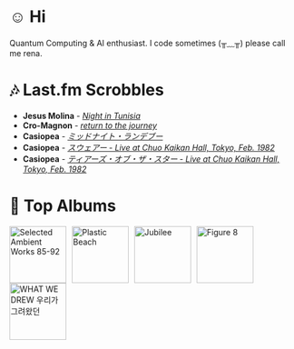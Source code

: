# ☺︎ Hi



Quantum Computing & AI enthusiast. I code sometimes (╥﹏╥)
please call me rena. 

# 🎶 Last.fm Scrobbles

- **Jesus Molina** - *[Night in Tunisia](https://www.last.fm/music/Jesus+Molina/_/Night+in+Tunisia)*
- **Cro-Magnon** - *[return to the journey](https://www.last.fm/music/Cro-Magnon/_/return+to+the+journey)*
- **Casiopea** - *[ミッドナイト・ランデブー](https://www.last.fm/music/Casiopea/_/%E3%83%9F%E3%83%83%E3%83%89%E3%83%8A%E3%82%A4%E3%83%88%E3%83%BB%E3%83%A9%E3%83%B3%E3%83%87%E3%83%96%E3%83%BC)*
- **Casiopea** - *[スウェアー - Live at Chuo Kaikan Hall, Tokyo, Feb. 1982](https://www.last.fm/music/Casiopea/_/%E3%82%B9%E3%82%A6%E3%82%A7%E3%82%A2%E3%83%BC+-+Live+at+Chuo+Kaikan+Hall,+Tokyo,+Feb.+1982)*
- **Casiopea** - *[ティアーズ・オブ・ザ・スター - Live at Chuo Kaikan Hall, Tokyo, Feb. 1982](https://www.last.fm/music/Casiopea/_/%E3%83%86%E3%82%A3%E3%82%A2%E3%83%BC%E3%82%BA%E3%83%BB%E3%82%AA%E3%83%96%E3%83%BB%E3%82%B6%E3%83%BB%E3%82%B9%E3%82%BF%E3%83%BC+-+Live+at+Chuo+Kaikan+Hall,+Tokyo,+Feb.+1982)*

# 📀 Top Albums

<a href='https://www.last.fm/music/Aphex+Twin/Selected+Ambient+Works+85-92'><img src='https://lastfm.freetls.fastly.net/i/u/300x300/36307d33d9e5025c8f4564748e17a5f8.jpg' alt='Selected Ambient Works 85-92' title='Aphex Twin - Selected Ambient Works 85-92' width='100' style='margin-right: 10px;'></a><a href='https://www.last.fm/music/Gorillaz/Plastic+Beach'><img src='https://lastfm.freetls.fastly.net/i/u/300x300/ce6e2af584a5480b85b79371b219a92e.png' alt='Plastic Beach' title='Gorillaz - Plastic Beach' width='100' style='margin-right: 10px;'></a><a href='https://www.last.fm/music/Japanese+Breakfast/Jubilee'><img src='https://lastfm.freetls.fastly.net/i/u/300x300/5d93403fbc951b7d31fa80ff826b5180.jpg' alt='Jubilee' title='Japanese Breakfast - Jubilee' width='100' style='margin-right: 10px;'></a><a href='https://www.last.fm/music/Elliott+Smith/Figure+8'><img src='https://lastfm.freetls.fastly.net/i/u/300x300/120386f2880f47dfc71873cda716683c.png' alt='Figure 8' title='Elliott Smith - Figure 8' width='100' style='margin-right: 10px;'></a><a href='https://www.last.fm/music/Yaeji/WHAT+WE+DREW+%EC%9A%B0%EB%A6%AC%EA%B0%80+%EA%B7%B8%EB%A0%A4%EC%99%94%EB%8D%98'><img src='https://lastfm.freetls.fastly.net/i/u/300x300/3c1cec4e104fcb4e4dfc141b13a1f505.jpg' alt='WHAT WE DREW 우리가 그려왔던' title='Yaeji - WHAT WE DREW 우리가 그려왔던' width='100' style='margin-right: 10px;'></a>